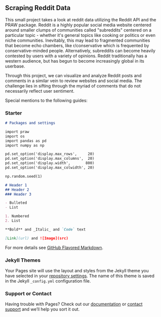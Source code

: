 ## Scraping Reddit Data

This small project takes a look at reddit data utilizing the Reddit API and the PRAW package. Reddit is a highly popular social media website centered around smaller clumps of communities called "subreddits" centered on a particular topic - whether it's general topics like cooking or politics or even niche communities. Inevitably, this may lead to fragmented communities that become echo chambers, like r/conservative which is frequented by conservative-minded people. Alternatively, subreddits can become heavily contested by users with a variety of opinions. Reddit traditionally has a western audience, but has begun to become increasingly global in its userbase. 

Through this project, we can visualize and analyze Reddit posts and comments in a similar vein to review websites and social media. The challenge lies in sifting through the myriad of comments that do not necessarily reflect user sentiment.

Special mentions to the following guides:


### Starter
```markdown
# Packages and settings

import praw
import os
import pandas as pd
import numpy as np

pd.set_option('display.max_rows',     20)
pd.set_option('display.max_columns',  20)
pd.set_option('display.width',       800)
pd.set_option('display.max_colwidth', 20)

np.random.seed(1)

# Header 1
## Header 2
### Header 3

- Bulleted
- List

1. Numbered
2. List

**Bold** and _Italic_ and `Code` text

[Link](url) and ![Image](src)
```

For more details see [GitHub Flavored Markdown](https://guides.github.com/features/mastering-markdown/).

### Jekyll Themes

Your Pages site will use the layout and styles from the Jekyll theme you have selected in your [repository settings](https://github.com/ferrelltan/MktA-Project/settings). The name of this theme is saved in the Jekyll `_config.yml` configuration file.

### Support or Contact

Having trouble with Pages? Check out our [documentation](https://docs.github.com/categories/github-pages-basics/) or [contact support](https://github.com/contact) and we’ll help you sort it out.
